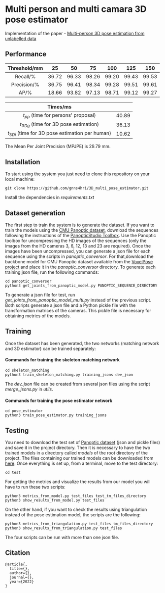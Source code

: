 # Multi person and multi camara 3D pose estimator

Implementation of the paper - [Multi-person 3D pose estimation from unlabelled data](https://arxiv.org/abs/2212.08731)

## Performance

| Threshold/mm |   25  |   50  |   75  |  100  |  125  |  150  |
|:------------:|:-----:|:-----:|:-----:|:-----:|:-----:|:-----:|
|   Recall/%   | 36.72 | 96.33 | 98.26 | 99.20 | 99.43 | 99.53 |
|  Precision/% | 36.75 | 96.41 | 98.34 | 99.28 | 99.51 | 99.61 |
|     AP/%     |  18.66 | 93.82 | 97.13 | 98.71 | 99.12 | 99.27 |

| Times/ms  |       |
|:---------:|:-----:|
| $t_{pp}$  (time for persons' proposal) | 40.89 |
| $t_{3Dg}$  (time for 3D pose estimation)| 36.13 |
| $t_{3Di}$ (time for 3D pose estimation per human)| 10.62 |

The Mean Per Joint Precision (MPJPE) is 29.79 mm. 

## Installation

To start using the system you just need to clone this repository on your local machine:

``` shell
git clone https://github.com/gnns4hri/3D_multi_pose_estimator.git
```
Install the dependencies in *requirements.txt*

## Dataset generation

The first step to train the system is to generate the dataset. If you want to train the models using the [CMU Panoptic dataset](http://domedb.perception.cs.cmu.edu/), download the sequences following the instructions of the [PanopticStudio Toolbox](https://github.com/CMU-Perceptual-Computing-Lab/panoptic-toolbox).
Use the Panoptic toolbox for uncompressing the HD images of the sequences (only the images from the HD cameras 3, 6, 12, 13 and 23 are required).
Once the images have been uncompressed, you can generate a json file for each sequence using the scripts in *panoptic_conversor*.
For that,download the backbone model for CMU Panoptic dataset available from the [VoxelPose project](https://github.com/microsoft/voxelpose-pytorch) and place it in the *panoptic_conversor* directory.
To generate each training json file, run the following commands:

``` shell
cd panoptic_conversor
python3 get_joints_from_panoptic_model.py PANOPTIC_SEQUENCE_DIRECTORY
```

To generate a json file for test, run *get_joints_from_panoptic_model_multi.py* instead of the previous script. Both scripts generate a json file and a Python pickle file with the transformation matrices of the cameras. This pickle file is necessary for obtaining metrics of the models.
 
## Training

Once the dataset has been generated,  the two networks (matching network and 3D estimator) can be trained separately:

#### Commands for training the skeleton matching network
``` shell
cd skeleton_matching
python3 train_skeleton_matching.py training_jsons dev_json
```
The *dev_json* file can be created from several json files using the script *merge_jsons.py* in *utils*.

#### Commands for training the pose estimator network
``` shell
cd pose_estimator
python3 train_pose_estimator.py training_jsons 
```

## Testing

You need to download the test set of [Panoptic dataset](https://www.dropbox.com/sh/9nqgf58foh7f2h0/AAC8iT_VWHKbJDw-UYaS0Emqa?dl=0) (json and pickle files) and save it in the project directory.
Then it is necessary to have the two trained models in a directory called *models* of the root directory of the project.
The files containing our trained models can be downloaded from [here](https://www.dropbox.com/sh/0fkfe5vvtex9zaa/AACvrfrTDaGgDxAWCJi-lTBna?dl=0).
Once everything is set up, from a terminal, move to the test directory:

``` shell
cd test
```

For getting the metrics and visualize the results from our model you will have to run these two scripts:

``` shell
python3 metrics_from_model.py test_files test_tm_files_directory
python3 show_results_from_model.py test_files
```

On the other hand, if you want to check the results using triangulation instead of the pose estimation model, the scripts are the following:

``` shell
python3 metrics_from_triangulation.py test_files tm_files_directory
python3 show_results_from_triangulation.py test_files
```

The four scripts can be run with more than one json file.

## Citation

```
@article{,
  title={},
  author={},
  journal={},
  year={2022}
}
```